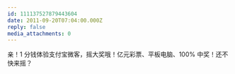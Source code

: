 ```yaml
---
id: 111137527879443604
date: 2011-09-20T07:04:00.000Z
reply: false
media_attachments: 0
---
```


亲！1 分钱体验支付宝微客，摇大奖哦！亿元彩票、平板电脑、100% 中奖！还不快来摇？ ​​​​

